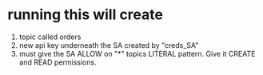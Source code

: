 # running this will create
1. topic called orders
2. new api key underneath the SA created by "creds_SA"
3. must give the SA ALLOW on "*" topics LITERAL pattern. Give it CREATE and READ permissions.  